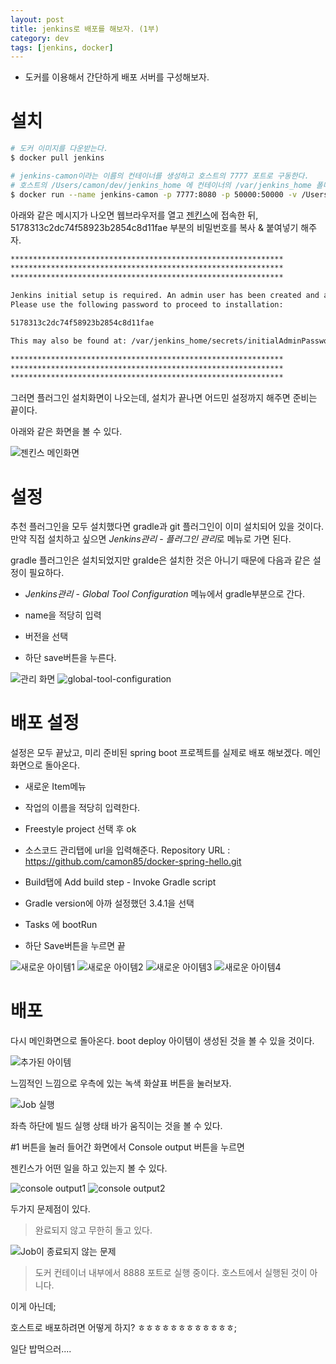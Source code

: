```yaml
---
layout: post
title: jenkins로 배포를 해보자. (1부)
category: dev
tags: [jenkins, docker]
---
```


* 도커를 이용해서 간단하게 배포 서버를 구성해보자.

# 설치

```sh
# 도커 이미지를 다운받는다.
$ docker pull jenkins

# jenkins-camon이라는 이름의 컨테이너를 생성하고 호스트의 7777 포트로 구동한다.
# 호스트의 /Users/camon/dev/jenkins_home 에 컨테이너의 /var/jenkins_home 폴더를 마운트 시킨다.
$ docker run --name jenkins-camon -p 7777:8080 -p 50000:50000 -v /Users/camon/dev/jenkins_home:/var/jenkins_home jenkins
```


아래와 같은 메시지가 나오면 웹브라우저를 열고 [젠킨스](http://localhost:7777)에 접속한 뒤,
5178313c2dc74f58923b2854c8d11fae 부분의 비밀번호를 복사 & 붙여넣기 해주자.
```sh
*************************************************************
*************************************************************
*************************************************************

Jenkins initial setup is required. An admin user has been created and a password generated.
Please use the following password to proceed to installation:

5178313c2dc74f58923b2854c8d11fae

This may also be found at: /var/jenkins_home/secrets/initialAdminPassword

*************************************************************
*************************************************************
*************************************************************
```

그러면 플러그인 설치화면이 나오는데, 설치가 끝나면 어드민 설정까지 해주면 준비는 끝이다.

아래와 같은 화면을 볼 수 있다.

![젠킨스 메인화면](../public/img/jenkins/main.png)

# 설정
추천 플러그인을 모두 설치했다면 gradle과 git 플러그인이 이미 설치되어 있을 것이다.
만약 직접 설치하고 싶으면 *Jenkins관리* - *플러그인 관리*로 메뉴로 가면 된다.

gradle 플러그인은 설치되었지만 gralde은 설치한 것은 아니기 때문에 다음과 같은 설정이 필요하다.

- *Jenkins관리* - *Global Tool Configuration* 메뉴에서 gradle부분으로 간다.

- name을 적당히 입력 

- 버전을 선택

- 하단 save버튼을 누른다.


![관리 화면](../public/img/jenkins/manage.png)
![global-tool-configuration](../public/img/jenkins/global-tool-configuration.png)


# 배포 설정
설정은 모두 끝났고, 미리 준비된 spring boot 프로젝트를 실제로 배포 해보겠다.
메인화면으로 돌아온다.
- 새로운 Item메뉴

- 작업의 이름을 적당히 입력한다.

- Freestyle project 선택 후 ok

- 소스코드 관리탭에 url을 입력해준다. Repository URL : https://github.com/camon85/docker-spring-hello.git

- Build탭에 Add build step - Invoke Gradle script

- Gradle version에 아까 설정했던 3.4.1을 선택

- Tasks 에 bootRun

- 하단 Save버튼을 누르면 끝

![새로운 아이템1](../public/img/jenkins/new-item1.png)
![새로운 아이템2](../public/img/jenkins/new-item2.png)
![새로운 아이템3](../public/img/jenkins/new-item3.png)
![새로운 아이템4](../public/img/jenkins/new-item4.png)

# 배포
다시 메인화면으로 돌아온다.
boot deploy 아이템이 생성된 것을 볼 수 있을 것이다.

![추가된 아이템](../public/img/jenkins/main-new-item.png)

느낌적인 느낌으로 우측에 있는 녹색 화살표 버튼을 눌러보자.

![Job 실행](../public/img/jenkins/run-job.png)

좌측 하단에 빌드 실행 상태 바가 움직이는 것을 볼 수 있다.

#1 버튼을 눌러 들어간 화면에서 Console output 버튼을 누르면

젠킨스가 어떤 일을 하고 있는지 볼 수 있다.


![console output1](../public/img/jenkins/console-output1.png)
![console output2](../public/img/jenkins/console-output2.png)



두가지 문제점이 있다.

> 완료되지 않고 무한히 돌고 있다.

![Job이 종료되지 않는 문제](../public/img/jenkins/finish-problem.png)


> 도커 컨테이너 내부에서 8888 포트로 실행 중이다. 호스트에서 실행된 것이 아니다.

이게 아닌데;

호스트로 배포하려면 어떻게 하지? ㅎㅎㅎㅎㅎㅎㅎㅎㅎㅎㅎㅎ;


일단 밥먹으러....
